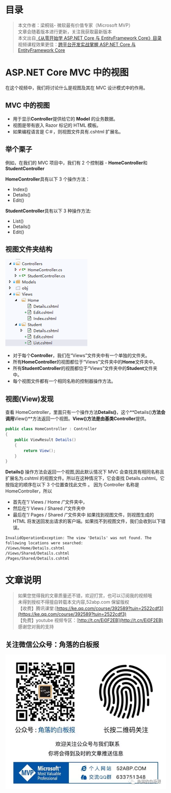 # 目录

> 本文作者：梁桐铭- 微软最有价值专家（Microsoft MVP） </br>
> 文章会随着版本进行更新，关注我获取最新版本 </br>
> 本文出自[《从零开始学 ASP.NET Core 与 EntityFramework Core》目录](https://www.52abp.com/Wiki/mvc/latest) </br>
> 视频课程效果更佳：[跨平台开发实战掌握 ASP.NET Core 与 EntityFramework Core
> ](https://www.52abp.com/College/Course/1) </br>

# ASP.NET Core MVC 中的视图

在这个视频中，我们将讨论什么是视图及其在 MVC 设计模式中的作用。

## MVC 中的视图

- 用于显示**Controller**提供给它的 **Model** 的业务数据。
- 视图是带有嵌入 Razor 标记的 HTML 模板。
- 如果编程语言是 C＃，则视图文件具有.cshtml 扩展名。

## 举个栗子

例如，在我们的 MVC 项目中，我们有 2 个控制器 - **HomeController**和**StudentController**

**HomeController**具有以下 3 个操作方法：

- Index()
- Details()
- Edit()

**StudentController**具有以下 3 种操作方法:

- List()
- Details()
- Edit()

## 视图文件夹结构

![视图文件夹结构](images/21-1.png)
 

- 对于每个**Controller**，我们在“Views”文件夹中有一个单独的文件夹。
- 所有**HomeController**的视图都位于“Views”文件夹中的**Home**文件夹中。
- 所有**StudentController**的视图都位于“Views”文件夹中的**Student**文件夹中。
- 每个视图文件都有一个相同名称的控制器操作方法。

## 视图(View)发现

查看 HomeController，里面只有一个操作方法**Details()**，这个**Details()**方法会调用**View()**方法返回一个视图。**View()**方法是由基类**Controller**提供。

```csharp
public class HomeController : Controller
{
    public ViewResult Details()
    {
        return View();
    }
}
```

**Details()** 操作方法会返回一个视图,因此默认情况下 MVC 会查找具有相同名称且扩展名为.cshtml 的视图文件。所以在这种情况下，它会查找 Details.cshtml。它按指定的顺序在以下 3 个位置查找此文件 。
因为 Controller 名称是 HomeController，所以

- 首先在“/ Views / Home /”文件夹中，
- 然后在“/ Views / Shared /”文件夹中
- 最后在“/ Pages / Shared /”文件夹中
  如果找到视图文件，则视图生成的 HTML 将发送回发出请求的客户端。如果找不到视图文件，我们会收到以下错误。

```
InvalidOperationException: The view 'Details' was not found. The following locations were searched:
/Views/Home/Details.cshtml
/Views/Shared/Details.cshtml
/Pages/Shared/Details.cshtml

```

# 文章说明

> 如果您觉得我的文章质量还不错，欢迎打赏，也可以订阅我的视频哦 </br>
> 未得到授权不得擅自转载本文内容,52abp.com 保留版权 </br>
> 【收费】腾讯课堂:[https://ke.qq.com/course/392589?tuin=2522cdf3](https://ke.qq.com/course/392589?tuin=2522cdf3) </br>
> 【免费】youtube 视频专区：[http://t.cn/Ei0F2EB](http://t.cn/Ei0F2EB) </br>
> 感谢您对我的支持

## 关注微信公众号：角落的白板报

![公众号：角落的白板报](images/jiaoluowechat.png)
